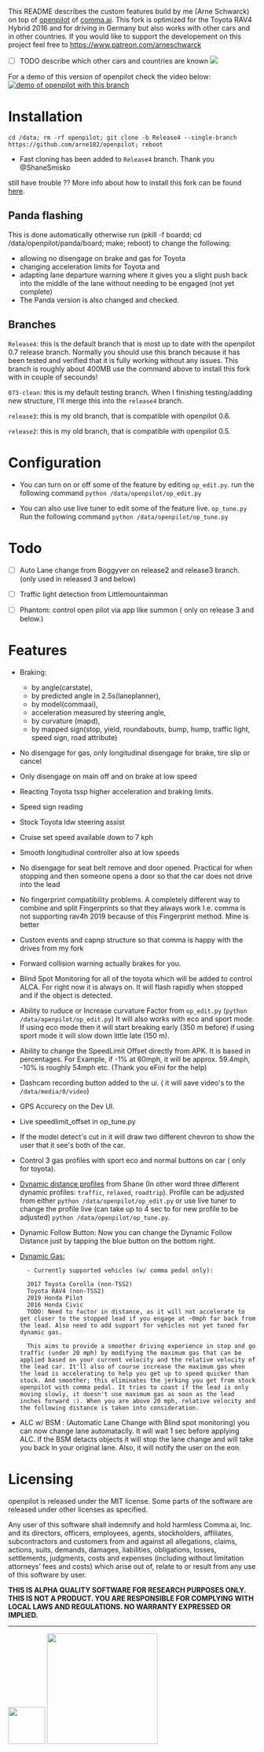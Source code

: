 This README describes the custom features build by me (Arne Schwarck) on top of [openpilot](http://github.com/commaai/openpilot) of [comma.ai](http://comma.ai). This fork is optimized for the Toyota RAV4 Hybrid 2016 and for driving in Germany but also works with other cars and in other countries. If you would like to support the developement on this project feel free to https://www.patreon.com/arneschwarck 
- [ ] TODO describe which other cars and countries are known
[![](https://i.imgur.com/UelUjKAh.png)](#)

For a demo of this version of openpilot check the video below:
[![demo of openpilot with this branch](https://img.youtube.com/vi/WKwSq8TPdpo/0.jpg)](https://www.youtube.com/playlist?list=PL3CGUyxys8DuTE1JTkdZwY93ejSfAGxyV)

# Installation
`cd /data; rm -rf openpilot; git clone -b Release4 --single-branch https://github.com/arne182/openpilot; reboot`
- Fast cloning has been added to `Release4` branch. Thank you @ShaneSmisko

still have trouble ?? More info about how to install this fork can be found [here](https://medium.com/@jfrux/comma-eon-installing-a-fork-of-openpilot-5c2b5c134b4b).

## Panda flashing

This is done automatically otherwise run (pkill -f boardd; cd /data/openpilot/panda/board; make; reboot) to change the following:
- allowing no disengage on brake and gas for Toyota
- changing acceleration limits for Toyota and
- adapting lane departure warning where it gives you a slight push back into the middle of the lane without needing to be engaged (not yet complete)
- The Panda version is also changed and checked.

## Branches

`Release4`: this is the default branch that is most up to date with the openpilot 0.7 release branch. Normally you should use this branch because it has been tested and verified that it is fully working without any issues. This branch is roughly about 400MB use the command above to install this fork with in couple of secounds!

`073-clean`: this is my default testing branch. When I finishing testing/adding new structure, I'll merge this into the
`release4` branch.

`release3`: this is my old branch, that is compatible with openpilot 0.6.

`release2`: this is my old branch, that is compatible with openpilot 0.5.

# Configuration

- You can turn on or off some of the feature by editing `op_edit.py`. run the following command `python /data/openpilot/op_edit.py`

- You can also use live tuner to edit some of the feature live. `op_tune.py` Run the following command `python /data/openpilot/op_tune.py`

# Todo

- [ ] Auto Lane change from Boggyver on release2 and release3 branch. (only used in released 3 and below)

- [ ] Traffic light detection from Littlemountainman

- [ ] Phantom: control open pilot via app like summon ( only on release 3 and below.)

# Features

- Braking:
    - by angle(carstate),
    - by predicted angle in 2.5s(laneplanner),
    - by model(commaai),
    - acceleration measured by steering angle,
    - by curvature (mapd),
    - by mapped sign(stop, yield, roundabouts, bump, hump, traffic light, speed sign, road attribute)
- No disengage for gas, only longitudinal disengage for brake, tire slip or cancel
- Only disengage on main off and on brake at low speed
- Reacting Toyota tssp higher acceleration and braking limits.
- Speed sign reading
- Stock Toyota ldw steering assist
- Cruise set speed available down to 7 kph
- Smooth longitudinal controller also at low speeds
- No disengage for seat belt remove and door opened. Practical for when stopping and then someone opens a door so that the car does not drive into the lead
- No fingerprint compatibility problems. A completely different way to combine and split Fingerprints so that they always work I.e. comma is not supporting rav4h 2019 because of this Fingerprint method. Mine is better
- Custom events and capnp structure so that comma is happy with the drives from my fork
- Forward collision warning actually brakes for you.
- Blind Spot Monitoring for all of the toyota which will be added to control ALCA. For right now it is always on. It will flash rapidly when stopped and if the object is detected.
- Ability to ruduce or Increase curvature Factor from `op_edit.py` (`python /data/openpilot/op_edit.py`) It will also works with eco and sport mode. If using eco mode then it will start breaking early (350 m before) if using sport mode it will slow down little late (150 m).
- Ability to change the SpeedLimit Offset directly from APK. It is based in percentages. For Example, if -1% at 60mph, it will be  approx. 59.4mph, -10% is roughly 54mph etc. (Thank you eFini for the help)
- Dashcam recording button added to the ui. ( it will save video's to the `/data/media/0/video`)
- GPS Accurecy on the Dev UI.
- Live speedlimit_offset in op_tune.py
- If the model detect's cut in it will draw two different chevron to show the user that it see's both of the car.
- Control 3 gas profiles with sport eco and normal buttons on car ( only for toyota).
- [Dynamic distance profiles](https://github.com/ShaneSmiskol/openpilot/tree/stock_additions-devel#dynamic-follow-3-profiles) from Shane (In other word three different dynamic profiles: `traffic`, `relaxed`, `roadtrip`). Profile can be adjusted from either `python /data/openpilot/op_edit.py` or use live tuner to change the profile live (can take up to 4 sec to for new profile to be adjusted) `python /data/openpilot/op_tune.py`.
- Dynamic Follow Button: Now you can change the Dynamic Follow Distance just by tapping the blue button on the bottom right.
- [Dynamic Gas:](https://github.com/ShaneSmiskol/openpilot/tree/stock_additions-devel#dynamic-gas)
        
        - Currently supported vehicles (w/ comma pedal only):
        
        2017 Toyota Corolla (non-TSS2)
        Toyota RAV4 (non-TSS2)
        2019 Honda Pilot
        2016 Honda Civic
        TODO: Need to factor in distance, as it will not accelerate to get closer to the stopped lead if you engage at ~0mph far back from the lead. Also need to add support for vehicles not yet tuned for dynamic gas.

        This aims to provide a smoother driving experience in stop and go traffic (under 20 mph) by modifying the maximum gas that can be applied based on your current velocity and the relative velocity of the lead car. It'll also of course increase the maximum gas when the lead is accelerating to help you get up to speed quicker than stock. And smoother; this eliminates the jerking you get from stock openpilot with comma pedal. It tries to coast if the lead is only moving slowly, it doesn't use maximum gas as soon as the lead inches forward :). When you are above 20 mph, relative velocity and the following distance is taken into consideration.
- ALC w/ BSM : (Automatic Lane Change with Blind spot monitoring) you can now change lane automataclly. It will wait 1 sec before applying ALC. If the BSM detacts objects it will stop the lane change and will take you back in your original lane. Also, it will notify the user on the eon. 


# Licensing

openpilot is released under the MIT license. Some parts of the software are released under other licenses as specified.

Any user of this software shall indemnify and hold harmless Comma.ai, Inc. and its directors, officers, employees, agents, stockholders, affiliates, subcontractors and customers from and against all allegations, claims, actions, suits, demands, damages, liabilities, obligations, losses, settlements, judgments, costs and expenses (including without limitation attorneys’ fees and costs) which arise out of, relate to or result from any use of this software by user.

**THIS IS ALPHA QUALITY SOFTWARE FOR RESEARCH PURPOSES ONLY. THIS IS NOT A PRODUCT.
YOU ARE RESPONSIBLE FOR COMPLYING WITH LOCAL LAWS AND REGULATIONS.
NO WARRANTY EXPRESSED OR IMPLIED.**

---

<img src="https://d1qb2nb5cznatu.cloudfront.net/startups/i/1061157-bc7e9bf3b246ece7322e6ffe653f6af8-medium_jpg.jpg?buster=1458363130" width="75"></img> <img src="https://cdn-images-1.medium.com/max/1600/1*C87EjxGeMPrkTuVRVWVg4w.png" width="225"></img>
